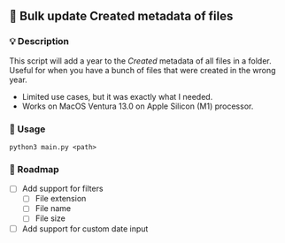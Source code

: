 ## 📆 Bulk update Created metadata of files

### 💡 Description

This script will add a year to the _Created_ metadata of all files in a folder.
Useful for when you have a bunch of files that were created in the wrong year.

- Limited use cases, but it was exactly what I needed.
- Works on MacOS Ventura 13.0 on Apple Silicon (M1) processor.

### 📝 Usage

```
python3 main.py <path>
```

### 🤔 Roadmap

- [ ] Add support for filters
  - [ ] File extension
  - [ ] File name
  - [ ] File size
- [ ] Add support for custom date input
